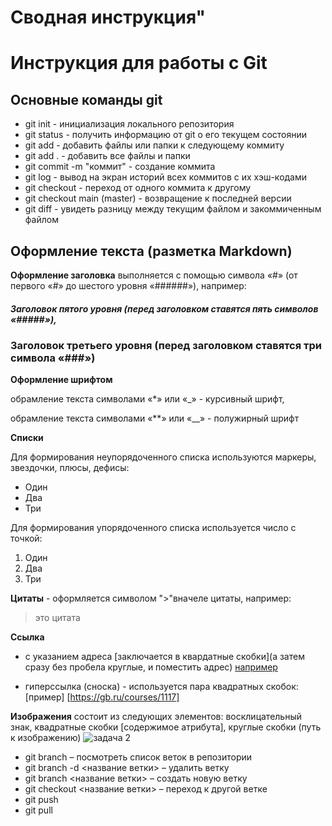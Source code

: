 # Сводная инструкция"
# Инструкция для работы с Git

## Основные команды git
* git init - инициализация локального репозитория
* git status - получить информацию от git о его текущем состоянии
* git add - добавить файлы или папки к следующему коммиту
* git add . - добавить все файлы и папки
* git commit -m "коммит" - создание коммита
* git log - вывод на экран историй всех коммитов с их хэш-кодами
* git checkout - переход от одного коммита к другому
* git checkout main (master) - возвращение к последней версии
* git diff - увидеть разницу между текущим файлом и закоммиченным файлом 

## Оформление текста (разметка Markdown) 
**Оформление заголовка** выполняется с помощью символа «#» (от первого «#» до шестого уровня «######»), например:

##### Заголовок пятого уровня (перед заголовком ставятся пять символов «#####»),
### Заголовок третьего уровня (перед заголовком ставятся три символа «###»)

**Оформление шрифтом**

обрамление текста символами «*» или «_» - курсивный шрифт,

обрамление текста символами «**» или «__» - полужирный шрифт

**Списки**

Для формирования неупорядоченного списка используются маркеры, звездочки, плюсы, дефисы:
* Один
* Два
* Три

Для формирования упорядоченного списка используется число с точкой:
1. Один
2. Два
3. Три

**Цитаты** - оформляется символом ">"вначеле цитаты, например:
> это цитата

**Ссылка**

* с указанием адреса [заключается в квардатные скобки](а затем сразу без пробела круглые, и поместить адрес) [например](https://gb.ru/courses/1117)

* гиперссылка (сноска) - используется пара квадратных скобок: [пример] [https://gb.ru/courses/1117]

**Изображения**
состоит из следующих элементов: восклицательный знак, квадратные скобки [содержимое атрибута], круглые скобки (путь к изображению) 
![задача 2](C:\Users\ThinkPad\Desktop\Учеба\Задача2)

+ git branch – посмотреть список веток в репозитории
+ git branch -d <название ветки> – удалить ветку
+ git branch <название ветки> – создать новую ветку
+ git checkout <название ветки> – переход к другой ветке
+ git push
+ git pull
